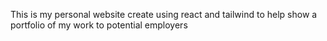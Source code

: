 This is my personal website create using react and tailwind to help show a portfolio of my work to potential employers
